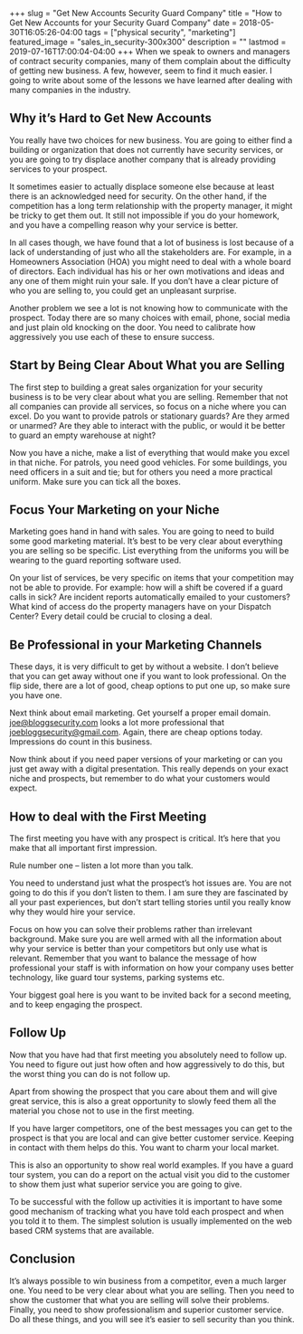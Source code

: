 +++
slug = "Get New Accounts Security Guard Company"
title =  "How to Get New Accounts for your Security Guard Company"
date = 2018-05-30T16:05:26-04:00
tags = ["physical security", "marketing"]
featured_image = "sales_in_security-300x300"
description = ""
lastmod = 2019-07-16T17:00:04-04:00
+++
When we speak to owners and managers of contract security companies, many of them complain about the difficulty of getting new business.  A few, however, seem to find it much easier. I going to write about some of the lessons we have learned after dealing with many companies in the industry.

## Why it’s Hard to Get New Accounts

You really have two choices for new business.  You are going to either find a building or organization that does not currently have security services, or you are going to try displace another company that is already providing services to your prospect.  

It sometimes easier to actually displace someone else because at least there is an acknowledged need for security.  On the other hand, if the competition has a long term relationship with the property manager, it might be tricky to get them out.  It still not impossible if you do your homework, and you have a compelling reason why your service is better.



In all cases though, we have found that a lot of business is lost because of a lack of understanding of just who all the stakeholders are.  For example, in a Homeowners Association (HOA) you might need to deal with a whole board of directors. Each individual has his or her own motivations and ideas and any one of them might ruin your sale.  If you don’t have a clear picture of who you are selling to, you could get an unpleasant surprise.



Another problem we see a lot is not knowing how to communicate with the prospect.  Today there are so many choices with email, phone, social media and just plain old knocking on the door.  You need to calibrate how aggressively you use each of these to ensure success.

## Start by Being Clear About What you are Selling
The first step to building a great sales organization for your security business is to be very clear about what you are selling.  Remember that not all companies can provide all services, so focus on a niche where you can excel. Do you want to provide patrols or stationary guards?  Are they armed or unarmed? Are they able to interact with the public, or would it be better to guard an empty warehouse at night?



Now you have a niche, make a list of everything that would make you excel in that niche.  For patrols, you need good vehicles. For some buildings, you need officers in a suit and tie; but for others you need a more practical uniform.  Make sure you can tick all the boxes.

## Focus Your Marketing on your  Niche
Marketing goes hand in hand with sales.  You are going to need to build some good marketing material.  It’s best to be very clear about everything you are selling so be specific.  List everything from the uniforms you will be wearing to the guard reporting software used.



On your list of services, be very specific on items that your competition may not be able to provide.  For example: how will a shift be covered if a guard calls in sick? Are incident reports automatically emailed to your customers? What kind of access do the property managers have on your Dispatch Center? Every detail could be crucial to closing a deal.

## Be Professional in your Marketing Channels
These days, it is very difficult to get by without a website.  I don’t believe that you can get away without one if you want to look professional.  On the flip side, there are a lot of good, cheap options to put one up, so make sure you have one.


Next think about email marketing.  Get yourself a proper email domain.  joe@bloggsecurity.com looks a lot more professional that joebloggsecurity@gmail.com.  Again, there are cheap options today.  Impressions do count in this business.



Now think about if you need paper versions of your marketing or can you just get away with a digital presentation.  This really depends on your exact niche and prospects, but remember to do what your customers would expect.

## How to deal with the First Meeting
The first meeting you have with any prospect is critical.  It’s here that you make that all important first impression.   



Rule number one – listen a lot more than you talk.



You need to understand just what the prospect’s hot issues are.  You are not going to do this if you don’t listen to them. I am sure they are fascinated by all your past experiences, but don’t start telling stories until you really know why they would hire your service.



Focus on how you can solve their problems rather than irrelevant background.  Make sure you are well armed with all the information about why your service is better than your competitors but only use what is relevant.  Remember that you want to balance the message of how professional your staff is with information on how your company uses better technology, like guard tour systems, parking systems etc.



Your biggest goal here is you want to be invited back for a second meeting, and to keep engaging the prospect.

## Follow Up
Now that you have had that first meeting you absolutely need to follow up.  You need to figure out just how often and how aggressively to do this, but the worst thing you can do is not follow up.



Apart from showing the prospect that you care about them and will give great service, this is also a great opportunity to slowly feed them all the material you chose not to use in the first meeting.



If you have larger competitors, one of the best messages you can get to the prospect is that you are local and can give better customer service.  Keeping in contact with them helps do this. You want to charm your local market.



This is also an opportunity to show real world examples.  If you have a guard tour system, you can do a report on the actual visit you did to the customer to show them just what superior service you are going to give.



To be successful with the follow up activities it is important to have some good mechanism of tracking what you have told each prospect and when you told it to them.  The simplest solution is usually implemented on the web based CRM systems that are available.

## Conclusion
It’s always possible to win business from a competitor, even a much larger one.  You need to be very clear about what you are selling. Then you need to show the customer that what you are selling will solve their problems.  Finally, you need to show professionalism and superior customer service. Do all these things, and you will see it’s easier to sell security than you think.
